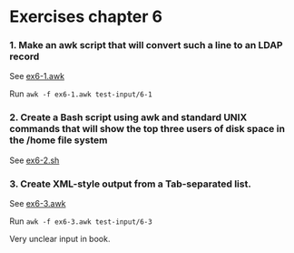 # Exercises chapter 6
### 1. Make an awk script that will convert such a line to an LDAP record
See [ex6-1.awk](/shell-scripts/ex6-1.awk)

Run `awk -f ex6-1.awk test-input/6-1`

### 2. Create a Bash script using awk and standard UNIX commands that will show the top three users of disk space in the /home file system
See [ex6-2.sh](/shell-scripts/ex6-2.sh)

### 3. Create XML-style output from a Tab-separated list.
See [ex6-3.awk](/shell-scripts/ex6-3.awk)

Run `awk -f ex6-3.awk test-input/6-3`

Very unclear input in book.